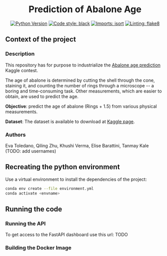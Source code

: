 <div align="center">

# Prediction of Abalone Age

[![Python Version](https://img.shields.io/badge/python-3.9%20%7C%203.10-blue.svg)]()
[![Code style: black](https://img.shields.io/badge/code%20style-black-000000.svg)](https://github.com/psf/black)
[![Imports: isort](https://img.shields.io/badge/%20imports-isort-%231674b1?style=flat&labelColor=ef8336)](https://pycqa.github.io/isort/)
[![Linting: flake8](https://img.shields.io/badge/linting-flake8-yellowgreen.svg)](https://flake8.pycqa.org/)

</div>

## Context of the project

### Description
This repository has for purpose to industrialize the [Abalone age prediction](https://www.kaggle.com/datasets/rodolfomendes/abalone-dataset) Kaggle contest.

The age of abalone is determined by cutting the shell through the cone, staining it, and counting the number of rings through a microscope -- a boring and time-consuming task. Other measurements, which are easier to obtain, are used to predict the age.

**Objective**: predict the age of abalone (Rings + 1.5) from various physical measurements.

**Dataset**: The dataset is available to download at [Kaggle page](https://www.kaggle.com/datasets/rodolfomendes/abalone-dataset).

### Authors
Eva Toledano, Qiling Zhu, Khushi Verma, Elise Barattini, Tanmay Kale (TODO: add usernames)

## Recreating the python environment

Use a virtual environment to install the dependencies of the project:
```bash
conda env create --file environment.yml
conda activate <envname>
```

## Running the code
### Running the API

To get access to the FastAPI dashboard use this url: TODO

### Building the Docker Image

